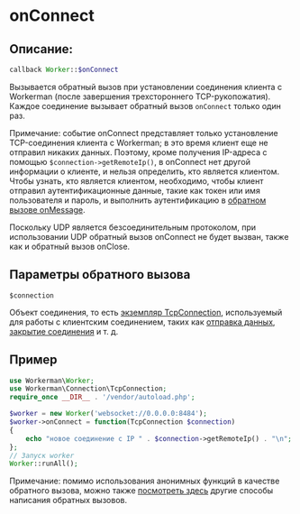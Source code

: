 # onConnect
## Описание:
```php
callback Worker::$onConnect
```

Вызывается обратный вызов при установлении соединения клиента с Workerman (после завершения трехстороннего TCP-рукопожатия). Каждое соединение вызывает обратный вызов `onConnect` только один раз.

Примечание: событие onConnect представляет только установление TCP-соединения клиента с Workerman; в это время клиент еще не отправил никаких данных. Поэтому, кроме получения IP-адреса с помощью `$connection->getRemoteIp()`, в onConnect нет другой информации о клиенте, и нельзя определить, кто является клиентом. Чтобы узнать, кто является клиентом, необходимо, чтобы клиент отправил аутентификационные данные, такие как токен или имя пользователя и пароль, и выполнить аутентификацию в [обратном вызове onMessage](on-message.md).

Поскольку UDP является безсоединительным протоколом, при использовании UDP обратный вызов onConnect не будет вызван, также как и обратный вызов onClose.

## Параметры обратного вызова

``` $connection ```

Объект соединения, то есть [экземпляр TcpConnection](../tcp-connection.md), используемый для работы с клиентским соединением, таких как [отправка данных](../tcp-connection/send.md), [закрытие соединения](../tcp-connection/close.md) и т. д.

## Пример

```php
use Workerman\Worker;
use Workerman\Connection\TcpConnection;
require_once __DIR__ . '/vendor/autoload.php';

$worker = new Worker('websocket://0.0.0.0:8484');
$worker->onConnect = function(TcpConnection $connection)
{
    echo "новое соединение с IP " . $connection->getRemoteIp() . "\n";
};
// Запуск worker
Worker::runAll();
```

Примечание: помимо использования анонимных функций в качестве обратного вызова, можно также [посмотреть здесь](../faq/callback_methods.md) другие способы написания обратных вызовов.
